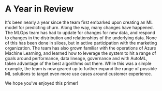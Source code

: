 # A Year in Review
It's been nearly a year since the team first embarked upon creating an ML model for predicting churn. Along
the way, many changes have happened. The MLOps team has had to update for changes for new data, and respond to
changes in the distribution and relationships of the underlying data. None of this has been done in siloes,
but in active participation with the marketing organization. The team has also grown familiar with the 
operations of Azure Machine Learning, and learned how to leverage the system to hit a range of goals around
performance, data lineage, governance and with AutoML, taken advantage of the best algorithms out there. While
this was a simple example, the team is now geared up to further expand the range of possible ML solutions to
target even more use cases around customer experience.

We hope you've enjoyed this primer!
